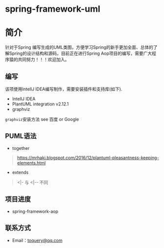# spring-framework-uml

# 简介

针对于Spring 编写生成的UML类图，方便学习Spring的新手更加全面、总体的了解Spring的设计结构和源码，目前正在进行Spring Aop项目的编写，需要广大程序猿的共同努力！！！欢迎加入。


## 编写
该项使用IntellJ IDEA编写制作，需要安装插件和支持库(如下).

- IntellJ IDEA
- PlantUML integration v2.12.1
- graphviz

`graphviz`安装方法 see 百度 or Google

## PUML语法

- together

> https://mrhaki.blogspot.com/2016/12/plantuml-pleasantness-keeping-elements.html

- extends

> <|- 与 <|-- 不同

## 项目进度

- spring-framework-aop

## 联系方式

- Email：toquery@qq.com
